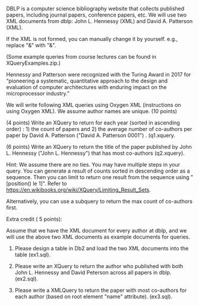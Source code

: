 DBLP is a computer science bibliography website that collects published papers, including journal papers, conference papers, etc. We will use two XML documents from dblp: John L. Hennessy  (XML) and David A. Patterson (XML). 

If the XML is not formed, you can manually change it by yourself. e.g., replace "&" with "&amp;". 

(Some example queries from course lectures can be found in XQueryExamples.zip.)

Hennessy and Patterson were recognized with the Turing Award in 2017 for “pioneering a systematic, quantitative approach to the design and evaluation of computer architectures with enduring impact on the microprocessor industry.” 

We will write following XML queries using Oxygen XML (instructions on using Oxygen XML).  We assume author names are unique.  (10 points)

(4 points) Write an XQuery to return for each year (sorted in ascending order) : 1) the count of papers and 2) the average number of co-authors per paper by David A. Patterson ("David A. Patterson 0001") . (q1.xquery.  

(6 points) Write an XQuery to return the title of the paper published by  John L. Hennessy ("John L. Hennessy") that has most co-authors (q2.xquery). 

Hint: We assume there are no ties. You may have multiple steps in your query. You can generate a result of counts sorted in descending order as a sequence. Then you can limit to return one result from the sequence using "[position() le 1]". Refer to  https://en.wikibooks.org/wiki/XQuery/Limiting_Result_Sets. 

Alternatively, you can use a subquery to return the max count of co-authors first. 

Extra credit ( 5 points):

Assume that we have the XML document for every author at dblp, and we will use the above two XML documents as example documents for queries. 

1. Please design a table in Db2 and load the two XML documents into the table (ex1.sql).

2. Please write an XQuery to return the author who published with both John L. Hennessy and  David Peterson across all papers in dblp. (ex2.sql).

3. Please write a XMLQuery  to return the paper with most co-authors for each author (based on root element "name" attribute).  (ex3.sql).